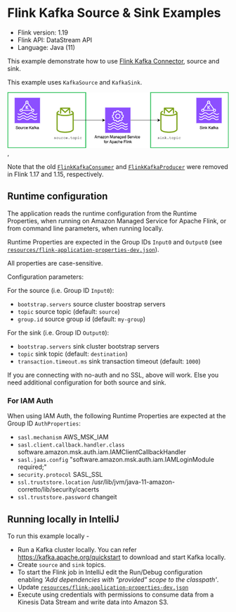 # Flink Kafka Source & Sink Examples

* Flink version: 1.19
* Flink API: DataStream API
* Language: Java (11)


This example demonstrate how to use
[Flink Kafka Connector](https://nightlies.apache.org/flink/flink-docs-release-1.18/docs/connectors/datastream/kafka/),
source and sink.

This example uses `KafkaSource` and `KafkaSink`.

![Flink Example](images/flink-example.png),

Note that the old 
[`FlinkKafkaConsumer`](https://nightlies.apache.org/flink/flink-docs-release-1.18/docs/connectors/datastream/kafka/#kafka-sourcefunction)
and [`FlinkKafkaProducer`](https://nightlies.apache.org/flink/flink-docs-release-1.18/docs/connectors/datastream/kafka/#kafka-producer)
were removed in Flink 1.17 and 1.15, respectively.

## Runtime configuration

The application reads the runtime configuration from the Runtime Properties, when running on Amazon Managed Service for Apache Flink,
or from command line parameters, when running locally.

Runtime Properties are expected in the Group IDs `Input0` and `Output0` (see [`resources/flink-application-properties-dev.json`](resources/flink-application-properties-dev.json)).

All properties are case-sensitive.

Configuration parameters:

For the source (i.e. Group ID `Input0`):
* `bootstrap.servers` source cluster boostrap servers
* `topic` source topic (default: `source`)
* `group.id` source group id (default: `my-group`)

For the sink (i.e. Group ID `Output0`):
* `bootstrap.servers` sink cluster bootstrap servers
* `topic` sink topic (default: `destination`)
* `transaction.timeout.ms` sink transaction timeout (default: `1000`)

If you are connecting with no-auth and no SSL, above will work. Else you need additional configuration for both source and sink.

### For IAM Auth

When using IAM Auth, the following Runtime Properties are expected at the Group ID `AuthProperties`:
* `sasl.mechanism` AWS_MSK_IAM
* `sasl.client.callback.handler.class` software.amazon.msk.auth.iam.IAMClientCallbackHandler
* `sasl.jaas.config` "software.amazon.msk.auth.iam.IAMLoginModule required;"
* `security.protocol` SASL_SSL
* `ssl.truststore.location` /usr/lib/jvm/java-11-amazon-corretto/lib/security/cacerts
* `ssl.truststore.password` changeit


## Running locally in IntelliJ

To run this example locally - 
* Run a Kafka cluster locally. You can refer https://kafka.apache.org/quickstart to download and start Kafka locally.
* Create `source` and `sink` topics. 
* To start the Flink job in IntelliJ edit the Run/Debug configuration enabling *'Add dependencies with "provided" scope to the classpath'*.
* Update [`resources/flink-application-properties-dev.json`](resources/flink-application-properties-dev.json)
* Execute using credentials with permissions to consume data from a Kinesis Data Stream and write data into Amazon S3.
